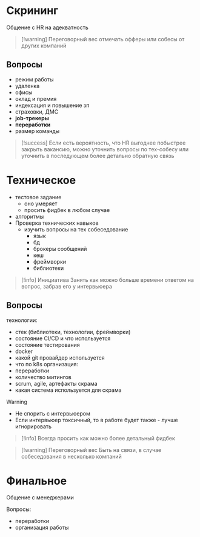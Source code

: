# Скрининг
Общение с HR на адекватность

> [!warning] Переговорный вес
> отмечать офферы или собесы от других компаний

## Вопросы
- режим работы
- удаленка
- офисы
- оклад и премия
- индексация и повышение зп
- страховки, ДМС
- **job-трекеры**
- **переработки**
- размер команды

> [!success]
> Если есть вероятность, что HR выгоднее побыстрее закрыть вакансию, можно уточнить вопросы по тех-собесу или уточнить в последующем более детально обратную связь

# Техническое
- тестовое задание
	- оно умеряет
	- просить фидбек в любом случае
- алгоритмы
- Проверка технических навыков
	- изучить вопросы на тех собеседование
		- язык
		- бд
		- брокеры сообщений
		- кеш
		- фреймворки
		- библиотеки

> [!info] Инициатива
> Занять как можно больше времени ответом на вопрос, забрав его у интервьюера

## Вопросы
технологии:
- стек (библиотеки, технологии, фреймворки)
- состояние CI/CD и что используется
- состояние тестирования
- docker
- какой git провайдер используется
- что по k8s
организация:
- переработки
- количество митингов
- scrum, agile, артефакты скрама
- какая система используется для скрама

> [!warning]
> - Не спорить с интервьюером
> - Если интервьюер токсичный, то в работе будет также - лучше игнорировать

> [!info] Всегда просить как можно более детальный фидбек

> [!warning] Переговорный вес
> Быть на связи, в случае собеседования в несколько компаний

# Финальное
Общение с менеджерами

Вопросы:
- переработки
- организация работы